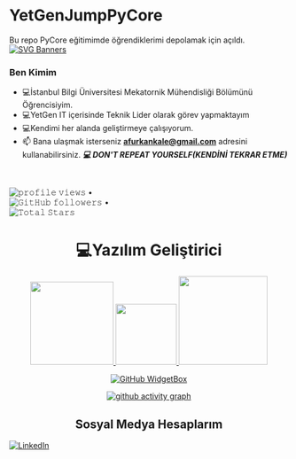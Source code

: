 # YetGenJumpPyCore
Bu repo PyCore eğitimimde öğrendiklerimi depolamak için açıldı. 
[![SVG Banners](https://svg-banners.vercel.app/api?type=origin&text1=Merhaba%20👋%20Ben%20Abdullah%20FurkanKale&width=1200&height=300)](https://github.com/Akshay090/svg-banners)


### Ben Kimim
- :computer:İstanbul Bilgi Üniversitesi Mekatornik Mühendisliği Bölümünü Öğrencisiyim.
- :computer:YetGen IT içerisinde Teknik Lider olarak görev yapmaktayım 
- :computer:Kendimi her alanda geliştirmeye çalışıyorum. 
- 📫 Bana ulaşmak isterseniz **afurkankale@gmail.com** adresini kullanabilirsiniz. 
***:computer:	DON'T REPEAT YOURSELF(KENDİNİ TEKRAR ETME)***
<br>
<p align="center">

  <img src= "https://gpvc.arturio.dev/afurkan00" alt="𝚙𝚛𝚘𝚏𝚒𝚕𝚎 𝚟𝚒𝚎𝚠𝚜"> •  
  <img alt="𝙶𝚒𝚝𝙷𝚞𝚋 𝚏𝚘𝚕𝚕𝚘𝚠𝚎𝚛𝚜" src="https://img.shields.io/github/followers/afurkan00?label=Followers&style=social"> •   
  <img src="https://img.shields.io/github/stars/afurkan00?label=Stars" alt="𝚃𝚘𝚝𝚊𝚕 𝚂𝚝𝚊𝚛𝚜">
</p>

<h1 align="center"> 💻Yazılım Geliştirici</h1>
<p align="center">
<a href="https://github.com/afurkan00">
<img height="150em" src="https://github-readme-stats.vercel.app/api?username=afurkan00&show_icons=true&theme=react&include_all_commits=true&count_private=true"/> 
 <img height="110em" src="https://user-images.githubusercontent.com/74311713/129813126-5c620ff2-cc3b-47a2-b419-974708ceb5fe.png"/>
<img height="160em" src="https://github-readme-stats.vercel.app/api/top-langs/?username=afurkan00&layout=compact&langs_count=16&theme=react"/>
 </div>
</p>
<div align = "center">
 
[![GitHub WidgetBox](https://github-widgetbox.vercel.app/api/profile?username=afurkan00&data=followers,repositories,stars,commits&theme=nautilus)](https://github.com/Jurredr/github-widgetbox)
 
 [![ github activity graph](https://github-readme-activity-graph.cyclic.app/graph?username=afurkan00&theme=dracula)](https://github.com/ashutosh00710/github-readme-activity-graph)
</div>




 <h2 align="center">Sosyal Medya Hesaplarım </h2>

[![LinkedIn](https://img.shields.io/badge/linkedin-%230077B5.svg?style=for-the-badge&logo=linkedin&logoColor=white)](https://www.linkedin.com/in/a-furkan-kale/)
